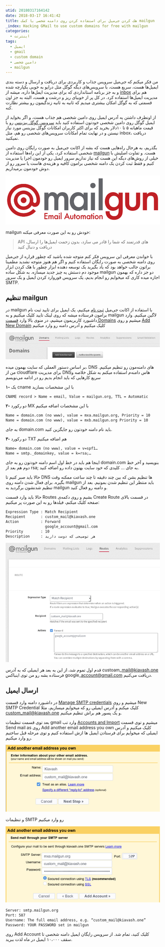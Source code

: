 ```yaml
---
utid: 20180317164142
date: 2018-03-17 16:41:42
title: هک کردن جی‌میل برای استفاده کردن روی دامنه شخصی با کمک mailgun
_index: Hacking GMail to use custom domains for free with mailgun
categories:
  - اینترنت
tags:
  - ایمیل
  - gmail
  - custom domain
  - دامین شخصی
  - mailgun
---
```

من فکر میکنم که جی‌میل سرویس جذاب و کاربردی برای دریافت و ارسال و دسته بندی ایمیل‌ها هست، سریع هست، با سرویس‌های دیگه گوگل مثل درایو به خوبی یکپارچه شده و به جز برنامه استانداردی که برای مدیریت ایمل‌ها داره، میشه از [inbox](http://www.google.com/inbox/) هم برای مدیریت ایمیل‌ها استفاده کرد. در کل پر از خوبیای ریز و درشت و هست، البته به جز اون قسمتی که به گوگل امکان بیشتری میدیم که ثانیه به ثانیه زندگیمون رو بیشتر نظارت کنه.

از اونطرف داشتن یه آدرس ایمیل روی دامین شخصی هم جذاب هست، و اگر بخواید از ایمیل گوگل روی دامین شخصی خودتون استفاده کنید باید [سرویس گوگل بیزینس](https://www.google.com/work/apps/business/) رو با قیمت ماهیانه ۵ تا ۱۰دلار بخرید که برای اکثر کاربران امکانات گوگل بیزینس مورد نیاز نیستن و در نهایت تمام امکانات سرویس‌های شخصی رو هم، مثل inbox، دریافت نمیکنید.

بگذریم، به هرحال راه‌هایی هست که بشه از اکانت جی‌میل به صورت رایگان روی دامین شخصی استفاده کرد، یکی از این راه‌ها استفاده از [mailgun](https://mailgun.com/) هست. و تفاوت اصلیش با خیلی از روش‌های دیگه این هست که نیاز نداریم سرور ایمیل رو خودمون اجرا یا مدیریت کنیم و فقط ثبت کردن یک دامنه شخصی برامون کافیه و هزینه‌ی هاست یا سرور رو از دوش خودمون برمیداریم.

![mailgun](/images/2018-3-17-mailgun-000.png)

mailgun خودش رو به این صورت معرفی میکنه:

> API های قدرتمند که شما را قادر می سازد، بدون زحمت ایمیل‌ها را ارسال، دریافت و دنبال کنید 

با خواندن معرفی این سرویس فکر کنم متوجه شده باشید که چطور قراره از جی‌میل روی دامنه شخصی به صورت رایگان استفاده کنیم و اگر هم هنوز متوجه نشدید مطمینا براتون جالب خواهد بود که یاد بگیرید یک توسعه دهنده ابزار چطور با هک کردن ابزار موجود دم دستش یه چیز جدید میسازه. به شکل ساده mailgun دو جز داره که بهمون اجازه میده کاری که میخوایم رو انجام بدیم، یک سرویس فوروارد کردن ایمیل و یک سرور SMTP.

## تنظیم mailgun

در mailgun با استفاده از اکانت جی‌میل [ثبت نام](https://mailgun.com/signup) میکنیم، یک ایمیل برای تایید ثبت نام برامون فرستاده میشه که روی لینک تایید کلیک میکنیم و به mailgun لاگین میکنیم. وارد داشبورد کاربریمون میشیم، در منوی بالا وارد [قسمت Domains](https://app.mailgun.com/app/domains) میشیم و روی [Add New Domain](https://app.mailgun.com/app/domains/new) کلیک میکنیم و آدرس دامنه رو وارد میکنیم

![add domain in mail gun](/images/2018-3-17-mailgun-001.png)

بر اساس دستور العملی که سایت بهمون میده، DNS های دامنه‌مون رو تنظیم میکنیم. من از cloudflare برای مدیریت DNSهاس دامنه‌م استفاده میکنم به شکل خلاصه و سریع کارهایی که باید انجام بدیم رو در ادامه می‌نویسم

**۱-** یک cname با این مشخصات بسازید

	CNAME record > Name = email, Value = mailgun.org, TTL = Automatic

**۲-** دو رکورد MX با این مشخصات اضافه میکنیم

	Name = domain.com (no www), value = mxa.mailgun.org, Priority = 10
	Name = domain.com (no www), value = mxb.mailgun.org Priority = 10

به جای domain.com باید نام دامنه خودتون رو جایگزین کنید.
	
**۳-** دو رکورد TXT هم اضافه میکنیم

	Name= domain.com (no www), value = v=spf1…
	Name = smtp._domainkey, value = k=rsa;…

اینجا هم باید در خط اول اسم دامنه خودتون رو به جای domain.com بنویسید و آخر خط دوم هم بعد از rsa; به جای ... کلیدی که خود سایت بهتون داده رو اضافه کنید.

حالا باید صبر کنیم تا DNS ها تنظیم بشن که بین چند دقیقه تا چند ساعت ممکنه وقت بگیره. برای فعال شدن دامنه روی mailgun باید منتظر این تنظیم شدن بمونیم. بعد از تنظیم شدنشون برگردید به mailgun و دامنه رو فعال کنید.

حالا باید وارد قسمت Routes بشیم و روی دکمه‌ی Create Route در قسمت بالای صفحه کلیک میکنم، فیلدها رو به این صورت پر میکنیم:

	Expression Type : Match Recipient
	Recipient       : custom_mail@kiavash.one
	Action          : Forward
	                  google_account@gmail.com
	Priority        : 10
	Description     : هر توضیحی که دوست دارید

![add route](/images/2018-3-17-mailgun-002.png)

قدم اول تموم شد، از این به بعد هر ایمیلی که به آدرس custoam\_mail@kiavash.one فرستاده بشه رو من توی اینباکس google\_account@gmail.com دریافت می‌کنیم.

## ارسال ایمیل

در داشبورد دامنه وارد قسمت [Manage SMTP credentials](https://app.mailgun.com/app/domains/site.com/credentials) میشیم و روی New SMTP Credential کلیک میکنم و آدرس ایمیلی رو که میخوایم میسازیم، مثلا custom_mail@kiavash.one و یک پسور هم براش تنظیم میکنیم.

بعد توی قسمت تنظیمات gmail وارد تب [Accounts and Import](https://mail.google.com/mail/u/0/#settings/accounts) میشیم و توی قسمت Send mail as روی Add another email address you own کلیک میکنیم و آدرس ایمیلی که میخوایم برای فرستادن ایمیل ها ازش استفاده کنیم و توی مرحله قبل ساختیم رو وارد میکنیم.

![add gmail](/images/2018-3-17-mailgun-003.png)

و تنظیمات SMTP رو وارد میکنیم

![set smtp](/images/2018-3-17-mailgun-004.png)

	Server: smtp.mailgun.org
	Port: 587
	Username: The full email address, e.g. “custom_mail@kiavash.one”
	Password: YOUR PASSWORD set in mailgun

روی Add Account کلیک کنید، تمام شد. از سرویس رایگان ایمیل دامنه شخصی تا سقف ۱۰،۰۰۰ ایمیل در ماه لذت ببرید.





